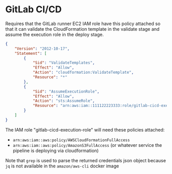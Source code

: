 # GitLab CI/CD

Requires that the GitLab runner EC2 IAM role have this policy attached so that it can validate the CloudFormation template in the validate stage and assume the execution role in the deploy stage.

```json
{
    "Version": "2012-10-17",
    "Statement": [
        {
            "Sid": "ValidateTemplates",
            "Effect": "Allow",
            "Action": "cloudformation:ValidateTemplate",
            "Resource": "*"
        },
        {
            "Sid": "AssumeExecutionRole",
            "Effect": "Allow",
            "Action": "sts:AssumeRole",
            "Resource": "arn:aws:iam::111122223333:role/gitlab-cicd-execution-role"
        }
    ]
}
```

The IAM role "gitlab-cicd-execution-role" will need these policies attached:

- `arn:aws:iam::aws:policy/AWSCloudFormationFullAccess`
- `arn:aws:iam::aws:policy/AmazonS3FullAccess` (or whatever service the pipeline is deploying via cloudformation)

Note that `grep` is used to parse the returned credentials json object because `jq` is not available in the `amazon/aws-cli` docker image